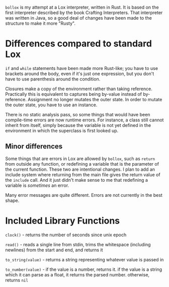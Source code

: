 `bollox` is my attempt at a Lox interpreter, written in Rust. It is based on the first interpreter described by the book Crafting Interpreters. That interpreter was written in Java, so a good deal of changes have been made to the structure to make it more "Rusty".



# Differences compared to standard Lox #

`if` and `while` statements have been made more Rust-like; you have to use brackets around the body, even if it's just one expression, but you don't have to use parenthesis around the condition.

Closures make a copy of the environment rather than taking reference. Practically this is equivalent to captures being by-value instead of by-reference. Assignment no longer mutates the outer state. In order to mutate the outer state, you have to use an instance.

There is no static analysis pass, so some things that would have been compile-time errors are now runtime errors. For instance, a class still cannot inherit from itself, simply because the variable is not yet defined in the environment in which the superclass is first looked up.



## Minor differences ##

Some things that are errors in Lox are allowed by `bollox`, such as `return` from outside any function, or redefining a variable that is the parameter of the current function. These two are intentional changes. I plan to add an include system where returning from the main file gives the return value of the `include` call. And it just didn't make sense to me that redefining a variable is *sometimes* an error.

Many error messages are quite different. Errors are not currently in the best shape.



# Included Library Functions #

`clock()` - returns the number of seconds since unix epoch

`read()` - reads a single line from stdin, trims the whitespace (including newlines) from the start and end, and returns it

`to_string(value)` - returns a string representing whatever value is passed in

`to_number(value)` - if the value is a number, returns it. if the value is a string which it can parse as a float, it returns the parsed number. otherwise, returns `nil`